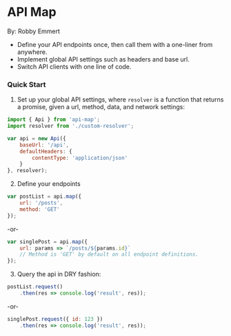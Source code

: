 # API Map
By: Robby Emmert

- Define your API endpoints once, then call them with a one-liner from anywhere.  
- Implement global API settings such as headers and base url.  
- Switch API clients with one line of code.

### Quick Start  
1. Set up your global API settings, where `resolver` is a function that returns a promise, given a url, method, data, and network settings:   

```javascript
import { Api } from 'api-map';
import resolver from './custom-resolver';

var api = new Api({
    baseUrl: '/api',
    defaultHeaders: {
        contentType: 'application/json'
    }
}, resolver);
```  
2. Define your endpoints  

```javascript  
var postList = api.map({
    url: '/posts',
    method: 'GET'
});
```  

-or-

```javascript
var singlePost = api.map({
    url: params => `/posts/${params.id}`
    // Method is 'GET' by default on all endpoint definitions.
});

```

3. Query the api in DRY fashion:

```javascript  
postList.request()
    .then(res => console.log('result', res));
```  

-or-

```javascript  
singlePost.request({ id: 123 })
    .then(res => console.log('result', res));
```
